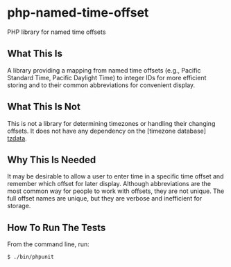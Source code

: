 # php-named-time-offset

PHP library for named time offsets

## What This Is
A library providing a mapping from named time offsets (e.g., Pacific Standard
Time, Pacific Daylight Time) to integer IDs for more efficient storing and
to their common abbreviations for convenient display.

## What This Is Not
This is not a library for determining timezones or handling their changing
offsets. It does not have any dependency on the [timezone database] [tzdata].

## Why This Is Needed
It may be desirable to allow a user to enter time in a specific time offset
and remember which offset for later display. Although abbreviations are the
most common way for people to work with offsets, they are not unique. The
full offset names are unique, but they are verbose and inefficient for storage.

## How To Run The Tests
From the command line, run:

    $ ./bin/phpunit

[tzdata]: http://en.wikipedia.org/wiki/Tz_database
